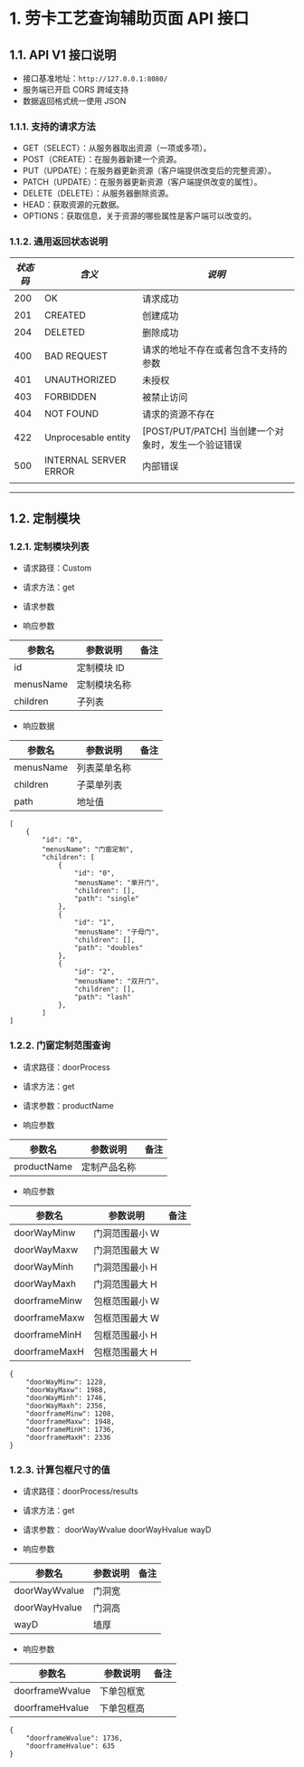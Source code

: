 # 1. 劳卡工艺查询辅助页面 API 接口

## 1.1. API V1 接口说明

- 接口基准地址：`http://127.0.0.1:8080/`
- 服务端已开启 CORS 跨域支持
- 数据返回格式统一使用 JSON

### 1.1.1. 支持的请求方法

- GET（SELECT）：从服务器取出资源（一项或多项）。
- POST（CREATE）：在服务器新建一个资源。
- PUT（UPDATE）：在服务器更新资源（客户端提供改变后的完整资源）。
- PATCH（UPDATE）：在服务器更新资源（客户端提供改变的属性）。
- DELETE（DELETE）：从服务器删除资源。
- HEAD：获取资源的元数据。
- OPTIONS：获取信息，关于资源的哪些属性是客户端可以改变的。

### 1.1.2. 通用返回状态说明

| _状态码_ | _含义_                | _说明_                                              |
| -------- | --------------------- | --------------------------------------------------- |
| 200      | OK                    | 请求成功                                            |
| 201      | CREATED               | 创建成功                                            |
| 204      | DELETED               | 删除成功                                            |
| 400      | BAD REQUEST           | 请求的地址不存在或者包含不支持的参数                |
| 401      | UNAUTHORIZED          | 未授权                                              |
| 403      | FORBIDDEN             | 被禁止访问                                          |
| 404      | NOT FOUND             | 请求的资源不存在                                    |
| 422      | Unprocesable entity   | [POST/PUT/PATCH] 当创建一个对象时，发生一个验证错误 |
| 500      | INTERNAL SERVER ERROR | 内部错误                                            |
|          |                       |                                                     |

---

## 1.2. 定制模块

### 1.2.1. 定制模块列表

- 请求路径：Custom
- 请求方法：get
- 请求参数

- 响应参数

| 参数名    | 参数说明     | 备注 |
| --------- | ------------ | ---- |
| id        | 定制模块 ID  |      |
| menusName | 定制模块名称 |      |
| children  | 子列表       |      |

- 响应数据

| 参数名    | 参数说明     | 备注 |
| --------- | ------------ | ---- |
| menusName | 列表菜单名称 |      |
| children  | 子菜单列表   |      |
| path      | 地址值       |      |

```Array
[
    {
        "id": "0",
        "menusName": "门窗定制",
        "children": [
            {
                "id": "0",
                "menusName": "单开门",
                "children": [],
                "path": "single"
            },
            {
                "id": "1",
                "menusName": "子母门",
                "children": [],
                "path": "doubles"
            },
            {
                "id": "2",
                "menusName": "双开门",
                "children": [],
                "path": "lash"
            },
        ]
]
```

### 1.2.2. 门窗定制范围查询

- 请求路径：doorProcess
- 请求方法：get
- 请求参数：productName

- 响应参数

| 参数名      | 参数说明     | 备注 |
| ----------- | ------------ | ---- |
| productName | 定制产品名称 |      |

- 响应参数

| 参数名        | 参数说明       | 备注 |
| ------------- | -------------- | ---- |
| doorWayMinw   | 门洞范围最小 W |      |
| doorWayMaxw   | 门洞范围最大 W |      |
| doorWayMinh   | 门洞范围最小 H |      |
| doorWayMaxh   | 门洞范围最大 H |      |
| doorframeMinw | 包框范围最小 W |      |
| doorframeMaxw | 包框范围最大 W |      |
| doorframeMinH | 包框范围最小 H |      |
| doorframeMaxH | 包框范围最大 H |      |

```Object
{
    "doorWayMinw": 1228,
    "doorWayMaxw": 1988,
    "doorWayMinh": 1746,
    "doorWayMaxh": 2356,
    "doorframeMinw": 1208,
    "doorframeMaxw": 1948,
    "doorframeMinH": 1736,
    "doorframeMaxH": 2336
}
```

### 1.2.3. 计算包框尺寸的值

- 请求路径：doorProcess/results
- 请求方法：get
- 请求参数：
  doorWayWvalue
  doorWayHvalue
  wayD

- 响应参数

| 参数名        | 参数说明 | 备注 |
| ------------- | -------- | ---- |
| doorWayWvalue | 门洞宽   |      |
| doorWayHvalue | 门洞高   |      |
| wayD          | 墙厚     |      |

- 响应参数

| 参数名          | 参数说明   | 备注 |
| --------------- | ---------- | ---- |
| doorframeWvalue | 下单包框宽 |      |
| doorframeHvalue | 下单包框高 |      |

```Object
{
    "doorframeWvalue": 1736,
    "doorframeHvalue": 635
}
```
